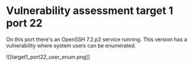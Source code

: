 # Vulnerability assessment target 1 port 22

On this port there's an OpenSSH 7.2.p2 service running. This version has a vulnerability where system users can be enumerated.

![[target1_port22_user_enum.png]]

